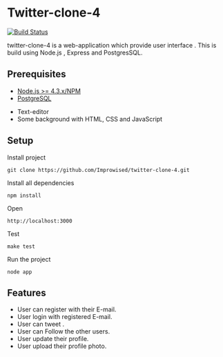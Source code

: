 # Twitter-clone-4

[![Build Status](https://travis-ci.org/Improwised/twitter-clone-4.svg?branch=master)](https://travis-ci.org/Improwised/twitter-clone-4)

twitter-clone-4 is a web-application which provide user interface . This is build using Node.js , Express and PostgresSQL.

## Prerequisites
* [Node.js >= 4.3.x/NPM](http://nodejs.org/download/)
* [PostgreSQL](http://www.postgresql.org/download/)
- Text-editor
- Some background with HTML, CSS and JavaScript
## Setup

Install project

```
git clone https://github.com/Improwised/twitter-clone-4.git
```
Install all dependencies

```
npm install
```
Open

```
http://localhost:3000
```

Test
```
make test
```
Run the project
```
node app
```
## Features
* User can register with their E-mail.
* User login with registered E-mail.
* User can tweet .
* User can Follow the other users.
* User update their profile.
* User upload their profile photo.
